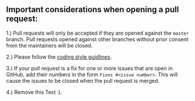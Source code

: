 ## Important considerations when opening a pull request:

1.) Pull requests will only be accepted if they are opened against the `master` branch. Pull requests opened against other branches without prior consent from the maintainers will be closed.

2.) Please follow the [coding style guidlines](https://github.com/cleanflight/cleanflight/blob/master/docs/development/CodingStyle.md).

3.) If your pull request is a fix for one or more issues that are open in GitHub, add their numbers in the form `Fixes #<issue number>`. This will cause the issues to be closed when the pull request is merged.

4.) Remove this Text :).
